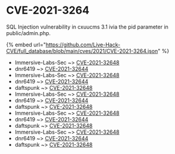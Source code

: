 # CVE-2021-3264

SQL Injection vulnerability in cxuucms 3.1 ivia the pid parameter in public/admin.php.

{% embed url="https://github.com/Live-Hack-CVE/full_database/blob/main/cves/2021/CVE-2021-3264.json" %}


* Immersive-Labs-Sec ~> [CVE-2021-32648](https://www.alice-snow.ru/2021/database/cve-2021-3264/cve-2021-32648-immersive-labs-sec)
* dnr6419 ~> [CVE-2021-32644](https://www.alice-snow.ru/2021/database/cve-2021-3264/cve-2021-32644-dnr6419)
* Immersive-Labs-Sec ~> [CVE-2021-32648](https://www.alice-snow.ru/2021/database/cve-2021-3264/cve-2021-32648-immersive-labs-sec)
* dnr6419 ~> [CVE-2021-32644](https://www.alice-snow.ru/2021/database/cve-2021-3264/cve-2021-32644-dnr6419)
* daftspunk ~> [CVE-2021-32648](https://www.alice-snow.ru/2021/database/cve-2021-3264/cve-2021-32648-daftspunk)
* Immersive-Labs-Sec ~> [CVE-2021-32648](https://www.alice-snow.ru/2021/database/cve-2021-3264/cve-2021-32648-immersive-labs-sec)
* dnr6419 ~> [CVE-2021-32644](https://www.alice-snow.ru/2021/database/cve-2021-3264/cve-2021-32644-dnr6419)
* daftspunk ~> [CVE-2021-32648](https://www.alice-snow.ru/2021/database/cve-2021-3264/cve-2021-32648-daftspunk)
* Immersive-Labs-Sec ~> [CVE-2021-32648](https://www.alice-snow.ru/2021/database/cve-2021-3264/cve-2021-32648-immersive-labs-sec)
* dnr6419 ~> [CVE-2021-32644](https://www.alice-snow.ru/2021/database/cve-2021-3264/cve-2021-32644-dnr6419)
* daftspunk ~> [CVE-2021-32648](https://www.alice-snow.ru/2021/database/cve-2021-3264/cve-2021-32648-daftspunk)
* Immersive-Labs-Sec ~> [CVE-2021-32648](https://www.alice-snow.ru/2021/database/cve-2021-3264/cve-2021-32648-immersive-labs-sec)
* dnr6419 ~> [CVE-2021-32644](https://www.alice-snow.ru/2021/database/cve-2021-3264/cve-2021-32644-dnr6419)
* daftspunk ~> [CVE-2021-32648](https://www.alice-snow.ru/2021/database/cve-2021-3264/cve-2021-32648-daftspunk)
